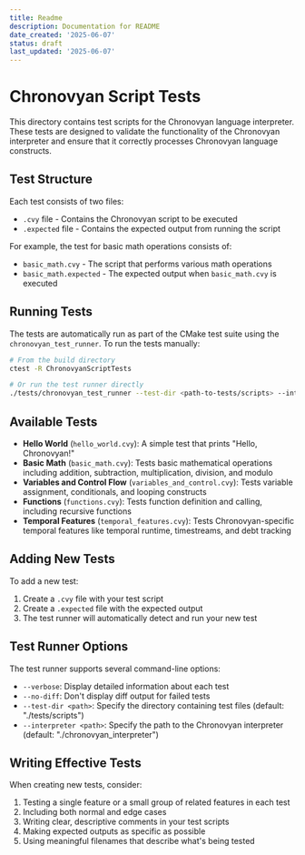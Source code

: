 ```yaml
---
title: Readme
description: Documentation for README
date_created: '2025-06-07'
status: draft
last_updated: '2025-06-07'
---
```


# Chronovyan Script Tests

This directory contains test scripts for the Chronovyan language interpreter. These tests are designed to validate the functionality of the Chronovyan interpreter and ensure that it correctly processes Chronovyan language constructs.

## Test Structure

Each test consists of two files:
- `.cvy` file - Contains the Chronovyan script to be executed
- `.expected` file - Contains the expected output from running the script

For example, the test for basic math operations consists of:
- `basic_math.cvy` - The script that performs various math operations
- `basic_math.expected` - The expected output when `basic_math.cvy` is executed

## Running Tests

The tests are automatically run as part of the CMake test suite using the `chronovyan_test_runner`. To run the tests manually:

```bash
# From the build directory
ctest -R ChronovyanScriptTests

# Or run the test runner directly
./tests/chronovyan_test_runner --test-dir <path-to-tests/scripts> --interpreter <path-to-chronovyan_interpreter>
```

## Available Tests

- **Hello World** (`hello_world.cvy`): A simple test that prints "Hello, Chronovyan!"
- **Basic Math** (`basic_math.cvy`): Tests basic mathematical operations including addition, subtraction, multiplication, division, and modulo
- **Variables and Control Flow** (`variables_and_control.cvy`): Tests variable assignment, conditionals, and looping constructs
- **Functions** (`functions.cvy`): Tests function definition and calling, including recursive functions
- **Temporal Features** (`temporal_features.cvy`): Tests Chronovyan-specific temporal features like temporal runtime, timestreams, and debt tracking

## Adding New Tests

To add a new test:

1. Create a `.cvy` file with your test script
2. Create a `.expected` file with the expected output
3. The test runner will automatically detect and run your new test

## Test Runner Options

The test runner supports several command-line options:

- `--verbose`: Display detailed information about each test
- `--no-diff`: Don't display diff output for failed tests
- `--test-dir <path>`: Specify the directory containing test files (default: "./tests/scripts")
- `--interpreter <path>`: Specify the path to the Chronovyan interpreter (default: "./chronovyan_interpreter")

## Writing Effective Tests

When creating new tests, consider:

1. Testing a single feature or a small group of related features in each test
2. Including both normal and edge cases
3. Writing clear, descriptive comments in your test scripts
4. Making expected outputs as specific as possible
5. Using meaningful filenames that describe what's being tested 